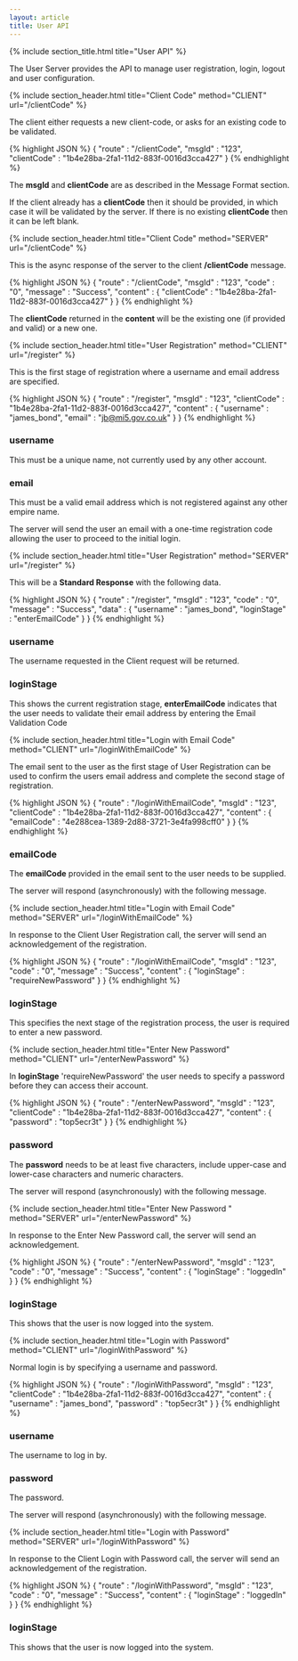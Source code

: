 ```yaml
---
layout: article
title: User API
---
```


{% include section_title.html title="User API" %}

The User Server provides the API to manage user registration, login, logout
and user configuration.



{% include section_header.html title="Client Code" method="CLIENT" url="/clientCode" %}

The client either requests a new client-code, or asks for an existing code to
be validated.

{% highlight JSON %}
{
  "route"           : "/clientCode",
  "msgId"           : "123",
  "clientCode"      : "1b4e28ba-2fa1-11d2-883f-0016d3cca427"
}
{% endhighlight %}

The **msgId** and **clientCode** are as described in the Message Format section.

If the client already has a **clientCode** then it should be provided, in which case
it will be validated by the server. If there is no existing **clientCode** then it
can be left blank.



{% include section_header.html title="Client Code" method="SERVER" url="/clientCode" %}

This is the async response of the server to the client **/clientCode** message.

{% highlight JSON %}
{
  "route"           : "/clientCode",
  "msgId"           : "123",
  "code"            : "0",
  "message"         : "Success",
  "content"         : {
    "clientCode"      : "1b4e28ba-2fa1-11d2-883f-0016d3cca427"
  }
}
{% endhighlight %}

The **clientCode** returned in the **content** will be the existing one (if
provided and valid) or a new one.



{% include section_header.html title="User Registration" method="CLIENT" url="/register" %}

This is the first stage of registration where a username and email address are specified.

{% highlight JSON %}
{
  "route"           : "/register",
  "msgId"           : "123",
  "clientCode"      : "1b4e28ba-2fa1-11d2-883f-0016d3cca427",
  "content"         : {
    "username"        : "james_bond",
    "email"           : "jb@mi5.gov.co.uk"
  }
}
{% endhighlight %}

### username
This must be a unique name, not currently used by any other account.

### email
This must be a valid email address which is not registered against any other empire
name.

The server will send the user an email with a one-time registration code allowing the
user to proceed to the initial login.



{% include section_header.html title="User Registration" method="SERVER" url="/register" %}

This will be a **Standard Response** with the following data.

{% highlight JSON %}
{
  "route"           : "/register",
  "msgId"           : "123",
  "code"            : "0",
  "message"         : "Success",
  "data"            : {
    "username"        : "james_bond",
    "loginStage"      : "enterEmailCode"
  }
}
{% endhighlight %}

### username

The username requested in the Client request will be returned.

### loginStage

This shows the current registration stage, **enterEmailCode** indicates that 
the user needs to validate their email address by entering the Email 
Validation Code



{% include section_header.html title="Login with Email Code" method="CLIENT" url="/loginWithEmailCode" %}

The email sent to the user as the first stage of User Registration can be used to
confirm the users email address and complete the second stage of registration.

{% highlight JSON %}
{
  "route"           : "/loginWithEmailCode",
  "msgId"           : "123",
  "clientCode"      : "1b4e28ba-2fa1-11d2-883f-0016d3cca427",
  "content"         : {
    "emailCode"       : "4e288cea-1389-2d88-3721-3e4fa998cff0"
  }
}
{% endhighlight %}


### emailCode

The **emailCode** provided in the email sent to the user needs to be supplied.


The server will respond (asynchronously) with the following message.



{% include section_header.html title="Login with Email Code" method="SERVER" url="/loginWithEmailCode" %}

In response to the Client User Registration call, the server will send an acknowledgement
of the registration.

{% highlight JSON %}
{
  "route"           : "/loginWithEmailCode",
  "msgId"           : "123",
  "code"            : "0",
  "message"         : "Success",
  "content"         : {
    "loginStage"      : "requireNewPassword"
  }
}
{% endhighlight %}

### loginStage

This specifies the next stage of the registration process, the user is required
to enter a new password.



{% include section_header.html title="Enter New Password" method="CLIENT" url="/enterNewPassword" %}

In **loginStage** 'requireNewPassword' the user needs to specify a password before
they can access their account.

{% highlight JSON %}
{
  "route"           : "/enterNewPassword",
  "msgId"           : "123",
  "clientCode"      : "1b4e28ba-2fa1-11d2-883f-0016d3cca427",
  "content"         : {
    "password"        : "top5ecr3t"
  }
}
{% endhighlight %}

### password

The **password** needs to be at least five characters, include upper-case and
lower-case characters and numeric characters.

The server will respond (asynchronously) with the following message.



{% include section_header.html title="Enter New Password " method="SERVER" url="/enterNewPassword" %}

In response to the Enter New Password call, the server will send an acknowledgement.

{% highlight JSON %}
{
  "route"           : "/enterNewPassword",
  "msgId"           : "123",
  "code"            : "0",
  "message"         : "Success",
  "content"         : {
    "loginStage"      : "loggedIn"
  }
}
{% endhighlight %}

### loginStage

This shows that the user is now logged into the system.



{% include section_header.html title="Login with Password" method="CLIENT" url="/loginWithPassword" %}

Normal login is by specifying a username and password.

{% highlight JSON %}
{
  "route"           : "/loginWithPassword",
  "msgId"           : "123",
  "clientCode"      : "1b4e28ba-2fa1-11d2-883f-0016d3cca427",
  "content"         : {
    "username"        : "james_bond",
    "password"        : "top5ecr3t"
  }
}
{% endhighlight %}


### username
The username to log in by.

### password
The password.

The server will respond (asynchronously) with the following message.



{% include section_header.html title="Login with Password" method="SERVER" url="/loginWithPassword" %}

In response to the Client Login with Password call, the server will send an acknowledgement
of the registration.

{% highlight JSON %}
{
  "route"           : "/loginWithPassword",
  "msgId"           : "123",
  "code"            : "0",
  "message"         : "Success",
  "content"         : {
    "loginStage"      : "loggedIn"
  }
}
{% endhighlight %}

### loginStage

This shows that the user is now logged into the system.


